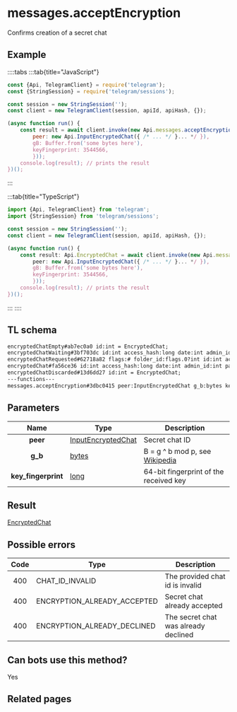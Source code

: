# messages.acceptEncryption

Confirms creation of a secret chat

## Example

::::tabs
:::tab{title="JavaScript"}

```js
const {Api, TelegramClient} = require('telegram');
const {StringSession} = require('telegram/sessions');

const session = new StringSession('');
const client = new TelegramClient(session, apiId, apiHash, {});

(async function run() {
    const result = await client.invoke(new Api.messages.acceptEncryption({
		peer: new Api.InputEncryptedChat({ /* ... */ }... */ }),
		gB: Buffer.from('some bytes here'),
		keyFingerprint: 3544566,
		}));
    console.log(result); // prints the result
})();
```

:::

:::tab{title="TypeScript"}

```ts
import {Api, TelegramClient} from 'telegram';
import {StringSession} from 'telegram/sessions';

const session = new StringSession('');
const client = new TelegramClient(session, apiId, apiHash, {});

(async function run() {
    const result: Api.EncryptedChat = await client.invoke(new Api.messages.acceptEncryption({
		peer: new Api.InputEncryptedChat({ /* ... */ }... */ }),
		gB: Buffer.from('some bytes here'),
		keyFingerprint: 3544566,
		}));
    console.log(result); // prints the result
})();
```

:::
::::

## TL schema

```txt
encryptedChatEmpty#ab7ec0a0 id:int = EncryptedChat;
encryptedChatWaiting#3bf703dc id:int access_hash:long date:int admin_id:int participant_id:int = EncryptedChat;
encryptedChatRequested#62718a82 flags:# folder_id:flags.0?int id:int access_hash:long date:int admin_id:int participant_id:int g_a:bytes = EncryptedChat;
encryptedChat#fa56ce36 id:int access_hash:long date:int admin_id:int participant_id:int g_a_or_b:bytes key_fingerprint:long = EncryptedChat;
encryptedChatDiscarded#13d6dd27 id:int = EncryptedChat;
---functions---
messages.acceptEncryption#3dbc0415 peer:InputEncryptedChat g_b:bytes key_fingerprint:long = EncryptedChat;
```

## Parameters

|        Name         | Type                                                                    | Description                                                                                         |
| :-----------------: | ----------------------------------------------------------------------- | --------------------------------------------------------------------------------------------------- |
|      **peer**       | [InputEncryptedChat](https://core.telegram.org/type/InputEncryptedChat) | Secret chat ID                                                                                      |
|       **g_b**       | [bytes](https://core.telegram.org/type/bytes)                           | B = g ^ b mod p, see [Wikipedia](https://en.wikipedia.org/wiki/Diffie%E2%80%93Hellman_key_exchange) |
| **key_fingerprint** | [long](https://core.telegram.org/type/long)                             | 64-bit fingerprint of the received key                                                              |

## Result

[EncryptedChat](https://core.telegram.org/type/EncryptedChat)

## Possible errors

| Code | Type                        | Description                          |
| :--: | --------------------------- | ------------------------------------ |
| 400  | CHAT_ID_INVALID             | The provided chat id is invalid      |
| 400  | ENCRYPTION_ALREADY_ACCEPTED | Secret chat already accepted         |
| 400  | ENCRYPTION_ALREADY_DECLINED | The secret chat was already declined |

## Can bots use this method?

Yes

## Related pages

